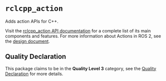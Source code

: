 # `rclcpp_action`

Adds action APIs for C++.

Visit the [rclcpp_action API documentation](http://docs.ros2.org/latest/api/rclcpp_action/) for a complete list of its main components and features. For more information about Actions in ROS 2, see the [design document](http://design.ros2.org/articles/actions.html).

## Quality Declaration

This package claims to be in the **Quality Level 3** category, see the [Quality Declaration](QUALITY_DECLARATION.md) for more details.
